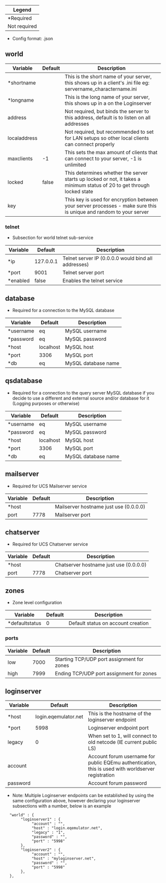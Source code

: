 

| Legend  |
|--|
| *Required |
| Not required |

* Config format: .json

## world

| Variable | Default | Description |
|--|--|--|
| *shortname |  | This is the short name of your server, this shows up in a client's .ini file eg: servername_charactername.ini |
| *longname |  | This is the long name of your server, this shows up in a on the Loginserver |
| address | | Not required, but binds the server to this address, default is to listen on all addresses
| localaddress | | Not required, but recommended to set for LAN setups so other local clients can connect properly
| maxclients | -1 | This sets the max amount of clients that can connect to your server, -1 is unlimited
| locked | false | This determines whether the server starts up locked or not, it takes a minimum status of 20 to get through locked state |
| key | | This key is used for encryption between your server processes - make sure this is unique and random to your server |

### telnet

* Subsection for world telnet sub-service

| Variable | Default | Description |
|--|--|--|
| *ip | 127.0.0.1 | Telnet server IP (0.0.0.0 would bind all addresses) |
| *port | 9001 | Telnet server port |
| *enabled| false | Enables the telnet service |

## database

* Required for a connection to the MySQL database

| Variable | Default | Description |
|--|--|--|
| *username| eq | MySQL username |
| *password| eq | MySQL password |
| *host | localhost | MySQL host |
| *port| 3306 | MySQL port |
| *db | eq | MySQL database name|

## qsdatabase

* Required for a connection to the query server MySQL database if you decide to use a different and external source and/or database for it (Logging purposes or otherwise)

| Variable | Default | Description |
|--|--|--|
| *username| eq | MySQL username |
| *password| eq | MySQL password |
| *host | localhost | MySQL host |
| *port| 3306 | MySQL port |
| *db | eq | MySQL database name|

## mailserver

* Required for UCS Mailserver service

| Variable | Default | Description |
|--|--|--|
| *host|  | Mailserver hostname just use (0.0.0.0) |
| port| 7778 | Mailserver port |

## chatserver

* Required for UCS Chatserver service

| Variable | Default | Description |
|--|--|--|
| *host|  | Chatserver hostname just use (0.0.0.0) |
| port| 7778 | Chatserver port |

## zones

* Zone level configuration

| Variable | Default | Description |
|--|--|--|
| *defaultstatus| 0 | Default status on account creation |

### ports
| Variable | Default | Description |
|--|--|--|
| low| 7000 | Starting TCP/UDP port assignment for zones|
| high| 7999 | Ending TCP/UDP port assignment for zones|

## loginserver

| Variable | Default | Description |
|--|--|--|
| *host | login.eqemulator.net | This is the hostname of the loginserver endpoint |
| *port | 5998 | Loginserver endpoint port |
| legacy | 0 | When set to 1, will connect to old netcode (IE current public LS) |
| account |  | Account forum username for public EQEmu authentication, this is used with worldserver registration
| password | | Account forum password  | 

* Note: Multiple Loginserver endpoints can be established by using the same configuration above, however declaring your loginserver subsections with a number, below is an example

```
  "world" : {
	   "loginserver1" : {
			"account" : "",
			"host" : "login.eqemulator.net",
			"legacy" : "1",
			"password" : "",
			"port" : "5998"
	   },
	   "loginserver2" : {
			"account" : "",
			"host" : "myloginserver.net",
			"password" : "",
			"port" : "5998"
	   },
  },
```